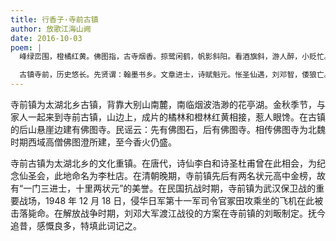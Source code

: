 ```yaml
---
title: 行香子·寺前古镇
author: 放歌江海山阙
date: 2016-10-03
poem: |
  峰绿峦围，橙橘红黄。佛图指，古寺烟香。掠鹭闲鹤，帆影斜阳。看酒旗斜，游人醉，小贬忙。

  古镇寺前，历史悠长。先贤谓：翰墨书乡。文章进士，诗赋魁元。怅圣仙遇，刘邓智，倭狼亡。
---
```


寺前镇为太湖北乡古镇，背靠大别山南麓，南临烟波浩渺的花亭湖。金秋季节，与家人一起来到寺前古镇，山边上，成片的橘林和橙林红黄相接，惹人眼馋。在古镇的后山悬崖边建有佛图寺。民谣云：先有佛图石，后有佛图寺。相传佛图寺为北魏时期西域高僧佛图澄所建，至今香火仍盛。

寺前古镇为太湖北乡的文化重镇。在唐代，诗仙李白和诗圣杜甫曾在此相会，为纪念仙圣会，此地命名为李杜店。在清朝晚期，寺前镇先后有两名状元高中金榜，故有“一门三进士，十里两状元”的美誉。在民国抗战时期，寺前镇为武汉保卫战的重要战场，1948 年 12 月 18 日，侵华日军第十一军司令官冢田攻乘坐的飞机在此被击落毙命。在解放战争时期，刘邓大军渡江战役的方案在寺前镇的刘畈制定。抚今追昔，感慨良多，特填此词记之。
